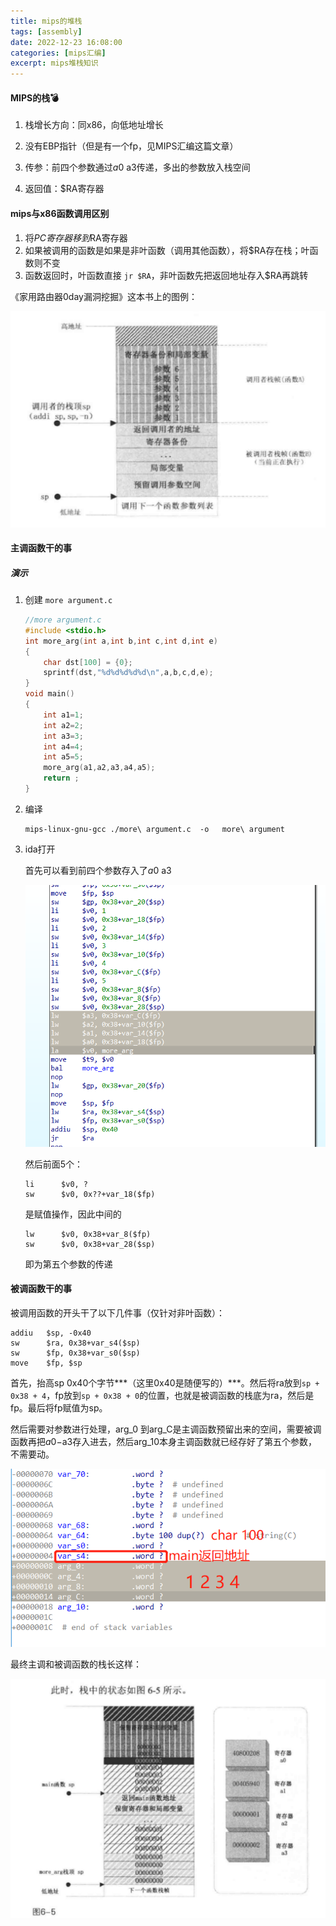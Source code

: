 ```yaml
---
title: mips的堆栈
tags: [assembly]
date: 2022-12-23 16:08:00
categories: [mips汇编]
excerpt: mips堆栈知识
---
```


#### MIPS的栈💣

1. 栈增长方向：同x86，向低地址增长

2. 没有EBP指针（但是有一个fp，见MIPS汇编这篇文章）
3. 传参：前四个参数通过$a0~$a3传递，多出的参数放入栈空间
4. 返回值：$RA寄存器 

#### mips与x86函数调用区别

1. 将$PC寄存器移到$RA寄存器
2. 如果被调用的函数是如果是非叶函数（调用其他函数），将$RA存在栈；叶函数则不变
3. 函数返回时，叶函数直接 `jr $RA`，非叶函数先把返回地址存入$RA再跳转

《家用路由器0day漏洞挖掘》这本书上的图例：

![](/img/mips/1.jpg)



#### 主调函数干的事

##### 演示

1. 创建 `more argument.c`

   ```C
   //more argument.c
   #include <stdio.h>
   int more_arg(int a,int b,int c,int d,int e)
   {
       char dst[100] = {0};
       sprintf(dst,"%d%d%d%d%d\n",a,b,c,d,e);
   }
   void main()
   {
       int a1=1;
       int a2=2;
       int a3=3;
       int a4=4;
       int a5=5;
       more_arg(a1,a2,a3,a4,a5);
       return ;
   }
   ```

2. 编译

   ```
   mips-linux-gnu-gcc ./more\ argument.c  -o   more\ argument
   ```

3. ida打开

   首先可以看到前四个参数存入了$a0~$a3

   ![](/img/mips/2.jpg)

   然后前面5个：
   
   ```assembly
   li      $v0, ?
   sw      $v0, 0x??+var_18($fp)
   ```
   
   是赋值操作，因此中间的
   
   ```assembly
   lw      $v0, 0x38+var_8($fp)
   sw      $v0, 0x38+var_28($sp)
   ```
   
   即为第五个参数的传递

   

#### 被调函数干的事

被调用函数的开头干了以下几件事（仅针对非叶函数）：

```assembly
addiu   $sp, -0x40
sw      $ra, 0x38+var_s4($sp)
sw      $fp, 0x38+var_s0($sp)
move    $fp, $sp
```

首先，抬高sp 0x40个字节***（这里0x40是随便写的）***。然后将ra放到`sp + 0x38 + 4`，fp放到`sp + 0x38 + 0`的位置，也就是被调函数的栈底为ra，然后是fp。最后将fp赋值为sp。

然后需要对参数进行处理，arg_0 到arg_C是主调函数预留出来的空间，需要被调函数再把$a0-$a3存入进去，然后arg_10本身主调函数就已经存好了第五个参数，不需要动。

![](/img/mips/3.jpg)





最终主调和被调函数的栈长这样：

![](/img/mips/4.jpg)